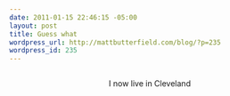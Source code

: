 ```yaml
--- 
date: 2011-01-15 22:46:15 -05:00
layout: post
title: Guess what
wordpress_url: http://mattbutterfield.com/blog/?p=235
wordpress_id: 235
---
```

<p style="text-align: center;"><img src="http://mattbutterfield.com/blogpics/054.jpg" alt="" /></p>
<p style="text-align: center;">I now live in Cleveland</p>
<p><P align "left">&nbsp;</P></p>
